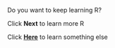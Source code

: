 Do you want to keep learning R? 


Click **Next** to learn more R

Click [**Here**](https://uclapsych.qualtrics.com/jfe/form/SV_24zyJv5sB10fdxI) to learn something else 